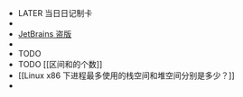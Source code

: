 - LATER  当日日记制卡
-
- [JetBrains 盗版]([http://jetbra.in/s](http://jetbra.in/s))
-
- TODO
- TODO [[区间和的个数]]
- [[Linux x86 下进程最多使用的栈空间和堆空间分别是多少？]]
-